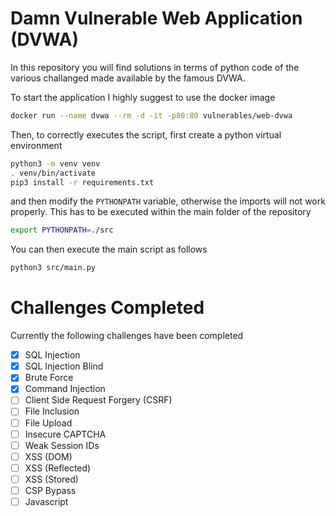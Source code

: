 # Damn Vulnerable Web Application (DVWA)

In this repository you will find solutions in terms of python code of the various challanged made available by the famous DVWA. 

To start the application I highly suggest to use the docker image

```sh
docker run --name dvwa --rm -d -it -p80:80 vulnerables/web-dvwa
```

Then, to correctly executes the script, first create a python virtual environment 

```sh
python3 -m venv venv
. venv/bin/activate
pip3 install -r requirements.txt
```

and then modify the `PYTHONPATH` variable, otherwise the imports will
not work properly. This has to be executed within the main folder of
the repository

```sh
export PYTHONPATH=./src
```

You can then execute the main script as follows

```sh
python3 src/main.py
```

# Challenges Completed

Currently the following challenges have been completed

- [X] SQL Injection
- [X] SQL Injection Blind
- [X] Brute Force
- [X] Command Injection
- [ ] Client Side Request Forgery (CSRF)
- [ ] File Inclusion 
- [ ] File Upload
- [ ] Insecure CAPTCHA
- [ ] Weak Session IDs
- [ ] XSS (DOM)
- [ ] XSS (Reflected)
- [ ] XSS (Stored)
- [ ] CSP Bypass
- [ ] Javascript
